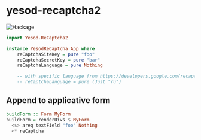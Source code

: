 # yesod-recaptcha2

![Hackage](https://img.shields.io/hackage/v/yesod-recaptcha2.svg)

~~~hs
import Yesod.ReCaptcha2
~~~

~~~hs
instance YesodReCaptcha App where
    reCaptchaSiteKey = pure "foo"
    reCaptchaSecretKey = pure "bar"
    reCaptchaLanguage = pure Nothing

    -- with specific language from https://developers.google.com/recaptcha/docs/language
    -- reCaptchaLanguage = pure (Just "ru")
~~~

## Append to applicative form

~~~hs
buildForm :: Form MyForm
buildForm = renderDivs $ MyForm
  <$> areq textField "foo" Nothing
  <* reCaptcha
~~~
